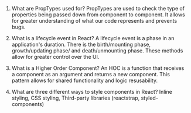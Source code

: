 1. What are PropTypes used for?
PropTypes are used to check the type of properties being passed down from component to component. It allows for greater understanding of what our code represents and prevents bugs.

2. What is a lifecycle event in React?
A lifecycle event is a phase in an application's duration. There is the birth/mounting phase, growth/updating phase/ and death/unmounting phase. These methods allow for greater control over the UI.

3. What is a Higher Order Component?
An HOC is a function that receives a component as an argument and returns a new component. This pattern allows for shared functionality and logic resusability.

4. What are three different ways to style components in React?
Inline styling, CSS styling, Third-party libraries (reactstrap, styled-components)